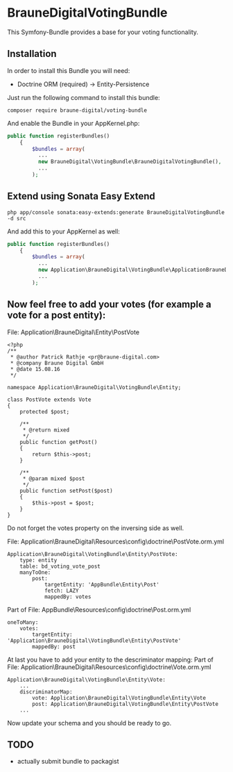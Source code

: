 # BrauneDigitalVotingBundle
This Symfony-Bundle provides a base for your voting functionality.

## Installation

In order to install this Bundle you will need:
* Doctrine ORM (required) -> Entity-Persistence

Just run the following command to install this bundle:
```
composer require braune-digital/voting-bundle
```

And enable the Bundle in your AppKernel.php:
```php
public function registerBundles()
    {
        $bundles = array(
          ...
          new BrauneDigital\VotingBundle\BrauneDigitalVotingBundle(),
          ...
        );
```
## Extend using Sonata Easy Extend

```
php app/console sonata:easy-extends:generate BrauneDigitalVotingBundle -d src
```

And add this to your AppKernel as well:
```php
public function registerBundles()
    {
        $bundles = array(
          ...
          new Application\BrauneDigital\VotingBundle\ApplicationBrauneDigitalVotingBundle(),
          ...
        );
```

## Now feel free to add your votes (for example a vote for a post entity):


File: Application\BrauneDigital\Entity\PostVote
```
<?php
/**
 * @author Patrick Rathje <pr@braune-digital.com>
 * @company Braune Digital GmbH
 * @date 15.08.16
 */

namespace Application\BrauneDigital\VotingBundle\Entity;

class PostVote extends Vote
{
    protected $post;

    /**
     * @return mixed
     */
    public function getPost()
    {
        return $this->post;
    }

    /**
     * @param mixed $post
     */
    public function setPost($post)
    {
        $this->post = $post;
    }
}
```

Do not forget the votes property on the inversing side as well.


File: Application\BrauneDigital\Resources\config\doctrine\PostVote.orm.yml
```
Application\BrauneDigital\VotingBundle\Entity\PostVote:
    type: entity
    table: bd_voting_vote_post
    manyToOne:
        post:
            targetEntity: 'AppBundle\Entity\Post'
            fetch: LAZY
            mappedBy: votes
```

Part of File: AppBundle\Resources\config\doctrine\Post.orm.yml

```
oneToMany:
    votes:
        targetEntity: 'Application\BrauneDigital\VotingBundle\Entity\PostVote'
        mappedBy: post
```

At last you have to add your entity to the descriminator mapping:
Part of File: Application\BrauneDigital\Resources\config\doctrine\Vote.orm.yml
```
Application\BrauneDigital\VotingBundle\Entity\Vote:
    ...
    discriminatorMap:
        vote: Application\BrauneDigital\VotingBundle\Entity\Vote
        post: Application\BrauneDigital\VotingBundle\Entity\PostVote
    ...
```
Now update your schema and you should be ready to go.
## TODO
* actually submit bundle to packagist
